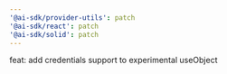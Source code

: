 ```yaml
---
'@ai-sdk/provider-utils': patch
'@ai-sdk/react': patch
'@ai-sdk/solid': patch
---
```


feat: add credentials support to experimental useObject

